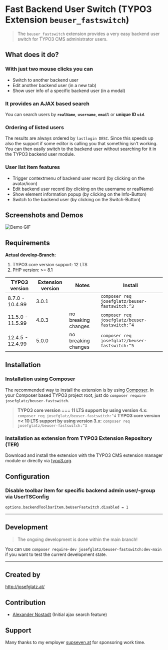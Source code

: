Fast Backend User Switch (TYPO3 Extension `beuser_fastswitch`)
==============================================================

> The `beuser_fastswitch` extension provides a very easy backend user
> switch for TYPO3 CMS administrator users.

## What does it do?

### With just two mouse clicks you can

* Switch to another backend user
* Edit another backend user (in a new tab)
* Show user info of a specific backend user (in a modal)

### It provides an AJAX based search

You can search users by **`realName`**, **`username`**, **`email`** or
**unique ID `uid`**.

### Ordering of listed users

The results are always ordered by `lastlogin DESC`. Since this speeds up
also the support if some editor is calling you that something isn't
working. You can then easily switch to the backend user without
searching for it in the TYPO3 backend user module.

### User list item features

* Trigger contextmenu of backend user record (by clicking on the avatar/icon)
* Edit backend user record (by clicking on the username or realName)
* Show element information popup (by clicking on the Info-Button)
* Switch to the backend user (by clicking on the Switch-Button)

## Screenshots and Demos

![Demo GIF](https://raw.githubusercontent.com/josefglatz/beuser_fastswitch/master/Documentation/Images/beuser-fastswitch-v1-0-2.gif "Extension Demo v1.0.2 and TYPO3 CMS 8.7LTS")

## Requirements

**Actual develop-Branch:**

1. TYPO3 core version support: 12 LTS
2. PHP version: >= 8.1

| TYPO3 version    | Extension version | Notes               | Install                                        |
|------------------|-------------------|---------------------|------------------------------------------------|
| 8.7.0 - 10.4.99  | 3.0.1             |                     | `composer req josefglatz/beuser-fastswitch:^3` |
| 11.5.0 - 11.5.99 | 4.0.3             | no breaking changes | `composer req josefglatz/beuser-fastswitch:^4` |
| 12.4.5 - 12.4.99 | 5.0.0             | no breaking changes | `composer req josefglatz/beuser-fastswitch:^5` |

## Installation

### Installation using Composer

The recommended way to install the extension is by using
[Composer](https://getcomposer.org/). In your Composer based TYPO3
project root, just do `composer require josefglatz/beuser-fastswitch`.

> **TYPO3 core version === 11 LTS support by using version 4.x:** `composer req josefglatz/beuser-fastswitch:^4`
> **TYPO3 core version =< 10 LTS support by using version 3.x:** `composer req josefglatz/beuser-fastswitch:^3`

### Installation as extension from TYPO3 Extension Repository (TER)

Download and install the extension with the TYPO3 CMS extension manager
module or directly via
[typo3.org](https://typo3.org/extensions/repository/view/beuser_fastswitch).

## Configuration

### Disable toolbar item for specific backend admin user/-group via UserTSConfig

```
options.backendToolbarItem.beUserFastwitch.disabled = 1
```

---

## Development

> The ongoing development is done within the main branch!

You can use `composer require-dev
josefglatz/beuser-fastswitch:dev-main` if you want to test the
current development state.

---

## Created by

http://josefglatz.at/

## Contribution

* [Alexander Nostadt](https://github.com/AMartinNo1) (Initial ajax search feature)

## Support

Many thanks to my employer [supseven.at](https://www.supseven.at/) for
sponsoring work time.

